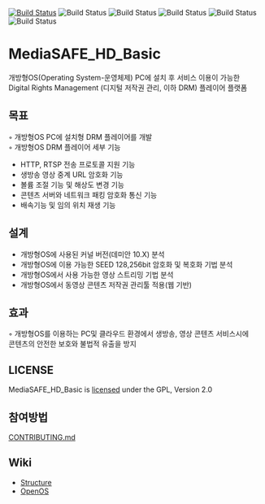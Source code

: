 [![Build Status](https://travis-ci.org/yoondisk/MediaSAFE_HD_Basic.svg?branch=master)](https://travis-ci.org/yoondisk/MediaSAFE_HD_Basic)
![Build Status](https://img.shields.io/github/license/yoondisk/MediaSAFE_HD_Basic)
![Build Status](https://img.shields.io/github/languages/code-size/yoondisk/MediaSAFE_HD_Basic)
![Build Status](https://img.shields.io/github/v/release/yoondisk/MediaSAFE_HD_Basic?color=green)
![Build Status](https://img.shields.io/github/languages/count/yoondisk/MediaSAFE_HD_Basic)
![Build Status](https://img.shields.io/github/last-commit/yoondisk/MediaSAFE_HD_Basic?color=yellow)

# MediaSAFE_HD_Basic
개방형OS(Operating System-운영체제) PC에 설치 후 서비스 이용이 가능한 <br> Digital Rights Management (디지털 저작권 관리, 이하 DRM) 플레이어 플랫폼

## 목표
 ◦ 개방형OS PC에 설치형 DRM 플레이어를 개발<br>
 ◦ 개방형OS DRM 플레이어 세부 기능<br>
- HTTP, RTSP 전송 프로토콜 지원 기능
- 생방송 영상 중계 URL 암호화 기능
- 볼륨 조절 기능 및 해상도 변경 기능
- 콘텐츠 서버와 네트워크 패킹 암호화 통신 기능
- 배속기능 및 임의 위치 재생 기능

## 설계
- 개방형OS에 사용된 커널 버전(데미안 10.X) 분석
- 개방형OS에 이용 가능한 SEED 128,256bit 암호화 및 복호화 기법 분석
- 개방형OS에서 사용 가능한 영상 스트리밍 기법 분석
- 개방형OS에서 동영상 콘텐츠 저작권 관리툴 적용(웹 기반)

## 효과
 ◦ 개방형OS를 이용하는 PC및 클라우드 환경에서 생방송, 영상 콘텐츠 서비스시에 <br> 콘텐츠의 안전한 보호와 불법적 유출을 방지

## LICENSE
MediaSAFE_HD_Basic is <a href="https://github.com/yoondisk/MediaSAFE_HD_Basic/blob/master/LICENSE.md">licensed</a> under the GPL, Version 2.0

## 참여방법
<a href="https://github.com/yoondisk/MediaSAFE_HD_Basic/blob/master/CONTRIBUTING.md">CONTRIBUTING.md</a>

## Wiki
- <a href="https://github.com/yoondisk/MediaSAFE_HD_Basic/wiki/Structure">Structure</a>
- <a href="https://github.com/yoondisk/MediaSAFE_HD_Basic/wiki/OpenOS">OpenOS</a>
